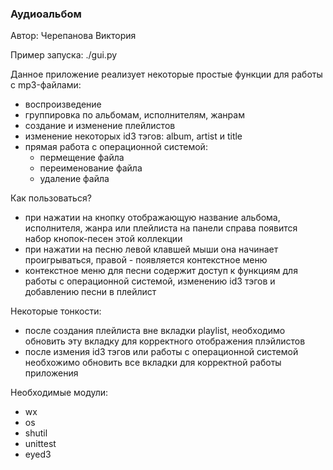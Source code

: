 ### Аудиоальбом
Автор: Черепанова Виктория

Пример запуска: ./gui.py

Данное приложение реализует некоторые простые функции для работы с mp3-файлами:
*  воспроизведение
*  группировка по альбомам, исполнителям, жанрам
* создание и изменение плейлистов
* изменение некоторых id3 тэгов: album, artist и title
* прямая работа с операционной системой: 
    * пермещение файла 
    * переименование файла
    * удаление файла
    
Как пользоваться?
* при нажатии на кнопку отображающую название альбома, исполнителя, жанра или плейлиста на панели справа появится набор кнопок-песен этой коллекции
* при нажатии на песню левой клавшей мыши она начинает проигрываться, правой - появляется контекстное меню
* контекстное меню для песни содержит доступ к функциям для работы с операционной системой, изменению id3 тэгов и добавлению песни в плейлист

Некоторые тонкости:
* после создания плейлиста вне вкладки playlist, необходимо обновить эту вкладку для корректного отображения плэйлистов
* после измения id3 тэгов или работы с операционной системой необхожимо обновить все вкладки для корректной работы приложения

Необходимые модули:
* wx 
* os 
* shutil
* unittest
* eyed3

